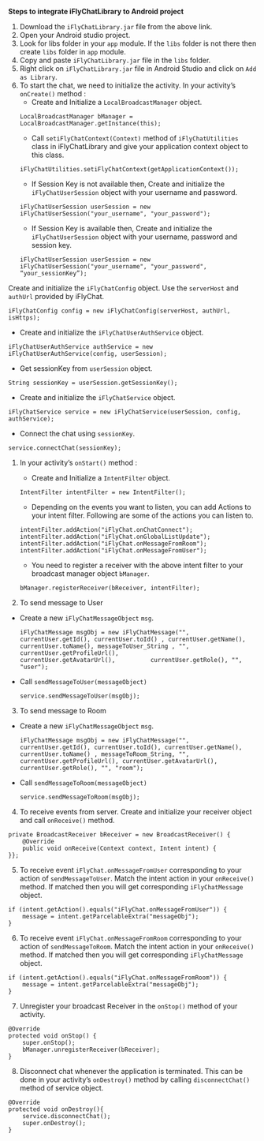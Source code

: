 **Steps to integrate iFlyChatLibrary to Android project**



1. Download the `iFlyChatLibrary.jar` file from the above link.
2. Open your Android studio project.
3. Look for libs folder in your `app` module. If the `libs` folder is not there then create `libs` folder in `app` module.
4. Copy and paste `iFlyChatLibrary.jar` file in the `libs` folder.
5. Right click on `iFlyChatLibrary.jar` file in Android Studio and click on `Add as Library`.
6. To start the chat, we need to initialize the activity. In your activity’s `onCreate()` method :
   * Create and Initialize a `LocalBroadcastManager` object.
   ~~~ {.language-java}
   LocalBroadcastManager bManager = LocalBroadcastManager.getInstance(this);
   ~~~
   * Call `setiFlyChatContext(Context)` method of `iFlyChatUtilities` class in iFlyChatLibrary and give your application context object to this class.
   ~~~ {.language-java}
   iFlyChatUtilities.setiFlyChatContext(getApplicationContext());
   ~~~
   * If Session Key is not available then, Create and initialize the `iFlyChatUserSession` object with your username and password.
   ~~~ {.language-java}
   iFlyChatUserSession userSession = new iFlyChatUserSession("your_username", "your_password");
   ~~~
   * If Session Key is available then, Create and initialize the `iFlyChatUserSession` object with your username, password and session key.
   ~~~ {.language-java}
   iFlyChatUserSession userSession = new iFlyChatUserSession("your_username", "your_password", “your_sessionKey”);
   ~~~


Create and initialize the `iFlyChatConfig` object. Use the `serverHost` and `authUrl` provided by iFlyChat.
~~~ {.language-java}
iFlyChatConfig config = new iFlyChatConfig(serverHost, authUrl, isHttps);
~~~
   - Create and initialize the `iFlyChatUserAuthService` object.
   ~~~ {.language-java}
   iFlyChatUserAuthService authService = new iFlyChatUserAuthService(config, userSession);
   ~~~
   - Get sessionKey from `userSession` object.
   ~~~ {.language-java}
   String sessionKey = userSession.getSessionKey();
   ~~~
   - Create and initialize the `iFlyChatService` object.
   ~~~ {.language-java}
   iFlyChatService service = new iFlyChatService(userSession, config, authService);
   ~~~
   - Connect the chat using `sessionKey`.
   ~~~ {.language-java}
   service.connectChat(sessionKey);
   ~~~

1. In your activity’s `onStart()` method :
   - Create and Initialize a `IntentFilter` object.
    ~~~ {.language-java}
    IntentFilter intentFilter = new IntentFilter();
    ~~~
   - Depending on the events you want to listen, you can add Actions to your intent filter. Following are some of the actions you can listen to.
    ~~~ {.language-java}
    intentFilter.addAction("iFlyChat.onChatConnect");
    intentFilter.addAction("iFlyChat.onGlobalListUpdate");
    intentFilter.addAction("iFlyChat.onMessageFromRoom");
    intentFilter.addAction("iFlyChat.onMessageFromUser");
    ~~~
   - You need to register a receiver with the above intent filter to your broadcast manager object `bManager`.
    ~~~ {.language-java}
    bManager.registerReceiver(bReceiver, intentFilter);
    ~~~

2. To send message to User
  * Create a new `iFlyChatMessageObject` `msg`.
    ~~~ {.language-java}
    iFlyChatMessage msgObj = new iFlyChatMessage("", currentUser.getId(), currentUser.toId() , currentUser.getName(),    currentUser.toName(), messageToUser_String , "", currentUser.getProfileUrl(),              currentUser.getAvatarUrl(),          currentUser.getRole(), "", "user"); 
    ~~~
  * Call `sendMessageToUser(messageObject)`
    ~~~ {.language-java}
    service.sendMessageToUser(msgObj);
    ~~~

3. To send message to Room
  * Create a new `iFlyChatMessageObject` `msg`.
    ~~~ {.language-java}
    iFlyChatMessage msgObj = new iFlyChatMessage("", currentUser.getId(), currentUser.toId(), currentUser.getName(),    currentUser.toName() , messageToRoom_String, "", currentUser.getProfileUrl(), currentUser.getAvatarUrl(),          currentUser.getRole(), "", "room"); 
    ~~~
  * Call `sendMessageToRoom(messageObject)`
    ~~~ {.language-java}
    service.sendMessageToRoom(msgObj);
    ~~~

4. To receive events from server. Create and initialize your receiver object and call `onReceive()` method.
  ~~~
  private BroadcastReceiver bReceiver = new BroadcastReceiver() {
      @Override
      public void onReceive(Context context, Intent intent) {
  }};
  ~~~

5. To receive event `iFlyChat.onMessageFromUser` corresponding to your action of `sendMessageToUser`. Match the intent action in your `onReceive()` method. If matched then you will get corresponding `iFlyChatMessage` object.
  ~~~ {.language-java}
  if (intent.getAction().equals("iFlyChat.onMessageFromUser")) {
      message = intent.getParcelableExtra("messageObj");
  }
  ~~~

6. To receive event `iFlyChat.onMessageFromRoom` corresponding to your action of `sendMessageToRoom`. Match the intent action in your `onReceive()` method. If matched then you will get corresponding `iFlyChatMessage` object.
  ~~~ {.language-java}
  if (intent.getAction().equals("iFlyChat.onMessageFromRoom")) {
      message = intent.getParcelableExtra("messageObj");
  }
  ~~~

7. Unregister your broadcast Receiver in the `onStop()` method of your activity.
  ~~~ {.language-java}
  @Override
  protected void onStop() {
      super.onStop();
      bManager.unregisterReceiver(bReceiver);
  }
  ~~~

8. Disconnect chat whenever the application is terminated. This can be done in your activity’s `onDestroy()` method by calling `disconnectChat()` method of service object.
  ~~~ {.language-java}
  @Override
  protected void onDestroy(){
      service.disconnectChat();
      super.onDestroy();
  }
  ~~~
